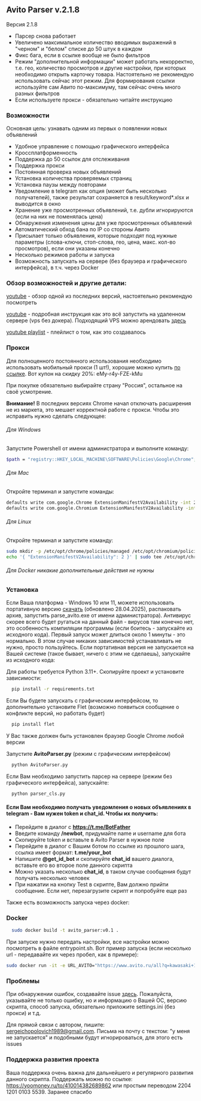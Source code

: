 ## Avito Parser v.2.1.8

Версия 2.1.8
- Парсер снова работает
- Увеличено максимальное количество вводимых выражений в "черном" и "белом" списке до 50 штук в каждом
- Фикс бага, если в ссылке вообще не было фильтров
- Режим "дополнительной информации" может работать некорректно, т.е. гео, количество просмотров и другие настройки, 
при которых необходимо открыть карточку товара. Настоятельно не рекомендую использовать сейчас этот режим. 
Для формирования ссылки используйте сам Авито по-максимуму, там сейчас очень много разных фильтров
- Если используете прокси - обязательно читайте инструкцию



### Возможности
Основная цель: узнавать одним из первых о появлении новых объявлений
- Удобное управление с помощью графического интерфейса
- Кроссплатформенность
- Поддержка до 50 ссылок для отслеживания
- Поддержка прокси
- Постоянная проверка новых объявлений
- Установка количества проверяемых страниц
- Установка паузы между повторами
- Уведомление в telegram как опция (может быть несколько получателей), также результат сохраняется в result/keyword*.xlsx и выводится в окно
- Хранение уже просмотренных объявлений, т.е. дубли игнорируются (если на них не поменялась цена)
- Обнаружения изменения цены для уже просмотренных объявлений
- Автоматический обход бана по IP со стороны Авито
- Присылает только объявления, которые подходят под нужные параметры (слова-ключи, стоп-слова, гео, цена, макс. кол-во просмотров), если они указаны конечно
- Несколько режимов работы и запуска
- Возможность запускать на сервере (без браузера и графического интерфейса), в т.ч. через Docker

### Обзор возможностей и другие детали:
[youtube](https://youtu.be/q3BlBiLId40) - обзор одной из последних версий, настоятельно рекомендую посмотреть

[youtube](https://youtu.be/CjFQ8zCG1Z0) - подробная инструкция как это всё запустить на удаленном сервере (vps без докера).
Подходящий VPS можно арендовать [здесь](https://beget.com/p2175639/ru/vps#vps-plans-list) 

[youtube playlist](https://www.youtube.com/playlist?list=PLK9kK8z0fpqxPakGZvxo7y6HtCBTYihUF) - плейлист о том, как это создавалось

### Прокси

Для полноценного постоянного использования необходимо использовать мобильный прокси (1 шт!), хорошие можно купить [по ссылке](https://mobileproxy.space/?p=92286).  Вот купон на скидку 20%: eMy-r4y-FZE-kMu

При покупке обязательно выбирайте страну "Россия", остальное на своё усмотрение.

<strong>Внимание!</strong> В последних версиях Chrome начал отключать расширения не из маркета, это мешает корректной работе с прокси. Чтобы это исправить нужно сделать следующее: 

######  Для Windows
Запустите Powershell от имени администратора и выполните команду:
```bash
$path = "registry::HKEY_LOCAL_MACHINE\SOFTWARE\Policies\Google\Chrome"; New-Item $path -Force; Set-ItemProperty $path -Name ExtensionManifestV2Availability -Value 2 
```

######  Для Mac
Откройте терминал и запустите команды:
```bash
defaults write com.google.Chrome ExtensionManifestV2Availability -int 2
defaults write com.google.Chromium ExtensionManifestV2Availability -int 2
```

######  Для Linux
Откройте терминал и запустите команду:
```bash
sudo mkdir -p /etc/opt/chrome/policies/managed /etc/opt/chromium/policies/managed
echo '{ "ExtensionManifestV2Availability": 2 }' | sudo tee /etc/opt/chrome/policies/managed/policy.json /etc/opt/chromium/policies/managed/policy.json
```

######  Для Docker никакие дополнительные действия не нужны


### Установка
Если Ваша платформа - Windows 10 или 11, можете использовать портативную версию [скачать](https://disk.yandex.by/d/uxuMVXKi8ZuTqg) (обновлено 28.04.2025), распаковать архив, запустить parse_avito.exe от имени администратора). Антивирус скорее всего будет ругаться на данный файл - вирусов там конечно нет, это особенность компиляции программы (если боитесь - запускайте из исходного кода). Первый запуск может длиться около 1 минуты - это нормально. В этом случае никаких зависимостей устанавливать не нужно, просто пользуйтесь.
Если портативная версия не запускается на Вашей системе (такое бывает, ничего с этим не сделаешь), запускайте из исходного кода:


Для работы требуется Python 3.11+. Скопируйте проект и установите зависимости:

```bash
  pip install -r requirements.txt
```

Если Вы будете запускать с графическим интерфейсом, то дополнительно установите Flet (возможно появиться сообщение о конфликте версий, но работать будет)

```bash
  pip install flet
```

У Вас также должен быть установлен браузер Google Chrome любой версии

Запустите **AvitoParser.py** (режим с графическим интерфейсом)

```bash
  python AvitoParser.py
```

Если Вам необходимо запустить парсер на сервере (режим без графического интерфейса), запускайте:

```bash
  python parser_cls.py
```

#### Если Вам необходимо получать уведомления о новых объявлениях в telegram - Вам нужен token и chat_id. Чтобы их получить:

- Перейдите в диалог с **https://t.me/BotFather**
- Введите команду **/newbot**, придумайте name и username для бота
- Скопируйте token и вставьте в Avito Parser в нужное поле
- Перейдите в диалог с Вашим ботом по ссылке из прошлого шага, ссылка имеет формат: **t.me/your_bot**
- Напишите **@get_id_bot** и скопируйте **chat_id** вашего диалога, вставьте его во второе поле данного скрипта
- Можно указать несколько **chat_id**, в таком случае сообщения будут получать несколько человек
- При нажатии на кнопку Test в скрипте, Вам должно прийти сообщение. Если нет, перезагрузите скрипт и попробуйте еще раз


Также есть возможность запуска через docker:
### Docker
```bash
  sudo docker build -t avito_parser:v0.1 .
```
При запуске нужно передать настройки, все настройки можно посмотреть в файле entrypoint.sh. 
Вот пример запуска (если несколько url - передавайте их через пробел, как в примере):
```bash
sudo docker run -it -e URL_AVITO="https://www.avito.ru/all?q=kawasaki+1000sx https://www.avito.ru/all?q=kawasaki+ninja+1000" -e TG_TOKEN="XXXXXXXXXX:XXXXXXXXXXXXXXXXXXXXXXXXXXXXXXXXXXX" -e CHAT_ID_TG="-XXXXXXXXXX" -e FAST_SPEED_AVITO=1 -e MAX_VIEW_AVITO=0 -e MIN_PRICE_AVITO=700000 -e KEYS_AVITO="" --mount type=bind,source=/home/alex/AvitoDataKava,destination=/parse_avito/result avito_parser:v0.1 avito

```


### Проблемы

При обнаружении ошибок, создавайте issue [здесь](https://github.com/Duff89/parser_avito/issues).
Пожалуйста, указывайте не только ошибку, но и информацию о Вашей ОС, версию скрипта, способ запуска, обязательно приложите settings.ini (без прокси) и т.д.

Для прямой связи с автором, пишите: sergeichopolovich1989@gmail.com. 
Письма на почту с текстом: "у меня не запускается" и подобными будут игнорироваться, для этого есть issues


### Поддержка развития проекта

Ваша поддержка очень важна для дальнейшего и регулярного развития данного скрипта.
Поддержать можно по ссылке: https://yoomoney.ru/to/410014382689862
или простым переводом 2204 1201 0103 5539. Заранее спасибо
